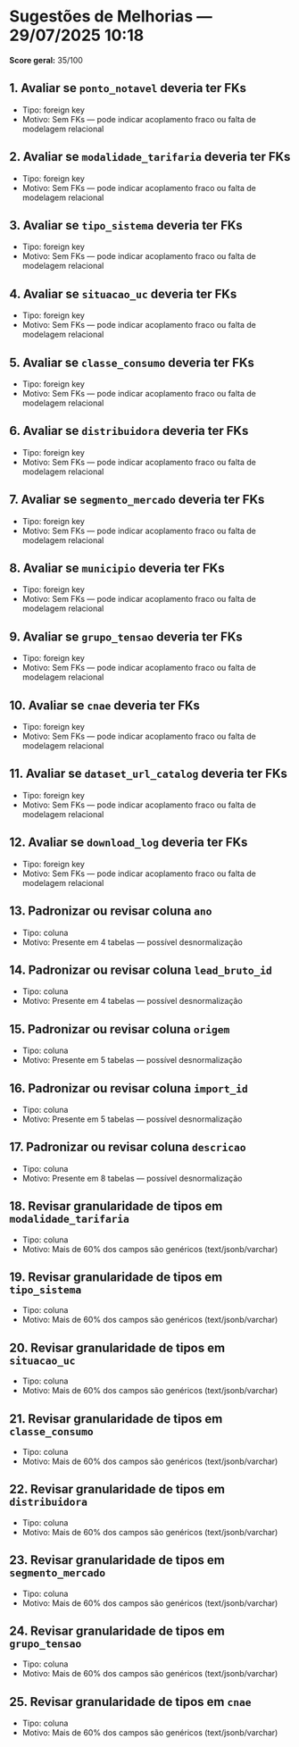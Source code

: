 # Sugestões de Melhorias — 29/07/2025 10:18

**Score geral:** 35/100

## 1. Avaliar se `ponto_notavel` deveria ter FKs
- Tipo: foreign key
- Motivo: Sem FKs — pode indicar acoplamento fraco ou falta de modelagem relacional

## 2. Avaliar se `modalidade_tarifaria` deveria ter FKs
- Tipo: foreign key
- Motivo: Sem FKs — pode indicar acoplamento fraco ou falta de modelagem relacional

## 3. Avaliar se `tipo_sistema` deveria ter FKs
- Tipo: foreign key
- Motivo: Sem FKs — pode indicar acoplamento fraco ou falta de modelagem relacional

## 4. Avaliar se `situacao_uc` deveria ter FKs
- Tipo: foreign key
- Motivo: Sem FKs — pode indicar acoplamento fraco ou falta de modelagem relacional

## 5. Avaliar se `classe_consumo` deveria ter FKs
- Tipo: foreign key
- Motivo: Sem FKs — pode indicar acoplamento fraco ou falta de modelagem relacional

## 6. Avaliar se `distribuidora` deveria ter FKs
- Tipo: foreign key
- Motivo: Sem FKs — pode indicar acoplamento fraco ou falta de modelagem relacional

## 7. Avaliar se `segmento_mercado` deveria ter FKs
- Tipo: foreign key
- Motivo: Sem FKs — pode indicar acoplamento fraco ou falta de modelagem relacional

## 8. Avaliar se `municipio` deveria ter FKs
- Tipo: foreign key
- Motivo: Sem FKs — pode indicar acoplamento fraco ou falta de modelagem relacional

## 9. Avaliar se `grupo_tensao` deveria ter FKs
- Tipo: foreign key
- Motivo: Sem FKs — pode indicar acoplamento fraco ou falta de modelagem relacional

## 10. Avaliar se `cnae` deveria ter FKs
- Tipo: foreign key
- Motivo: Sem FKs — pode indicar acoplamento fraco ou falta de modelagem relacional

## 11. Avaliar se `dataset_url_catalog` deveria ter FKs
- Tipo: foreign key
- Motivo: Sem FKs — pode indicar acoplamento fraco ou falta de modelagem relacional

## 12. Avaliar se `download_log` deveria ter FKs
- Tipo: foreign key
- Motivo: Sem FKs — pode indicar acoplamento fraco ou falta de modelagem relacional

## 13. Padronizar ou revisar coluna `ano`
- Tipo: coluna
- Motivo: Presente em 4 tabelas — possível desnormalização

## 14. Padronizar ou revisar coluna `lead_bruto_id`
- Tipo: coluna
- Motivo: Presente em 4 tabelas — possível desnormalização

## 15. Padronizar ou revisar coluna `origem`
- Tipo: coluna
- Motivo: Presente em 5 tabelas — possível desnormalização

## 16. Padronizar ou revisar coluna `import_id`
- Tipo: coluna
- Motivo: Presente em 5 tabelas — possível desnormalização

## 17. Padronizar ou revisar coluna `descricao`
- Tipo: coluna
- Motivo: Presente em 8 tabelas — possível desnormalização

## 18. Revisar granularidade de tipos em `modalidade_tarifaria`
- Tipo: coluna
- Motivo: Mais de 60% dos campos são genéricos (text/jsonb/varchar)

## 19. Revisar granularidade de tipos em `tipo_sistema`
- Tipo: coluna
- Motivo: Mais de 60% dos campos são genéricos (text/jsonb/varchar)

## 20. Revisar granularidade de tipos em `situacao_uc`
- Tipo: coluna
- Motivo: Mais de 60% dos campos são genéricos (text/jsonb/varchar)

## 21. Revisar granularidade de tipos em `classe_consumo`
- Tipo: coluna
- Motivo: Mais de 60% dos campos são genéricos (text/jsonb/varchar)

## 22. Revisar granularidade de tipos em `distribuidora`
- Tipo: coluna
- Motivo: Mais de 60% dos campos são genéricos (text/jsonb/varchar)

## 23. Revisar granularidade de tipos em `segmento_mercado`
- Tipo: coluna
- Motivo: Mais de 60% dos campos são genéricos (text/jsonb/varchar)

## 24. Revisar granularidade de tipos em `grupo_tensao`
- Tipo: coluna
- Motivo: Mais de 60% dos campos são genéricos (text/jsonb/varchar)

## 25. Revisar granularidade de tipos em `cnae`
- Tipo: coluna
- Motivo: Mais de 60% dos campos são genéricos (text/jsonb/varchar)

